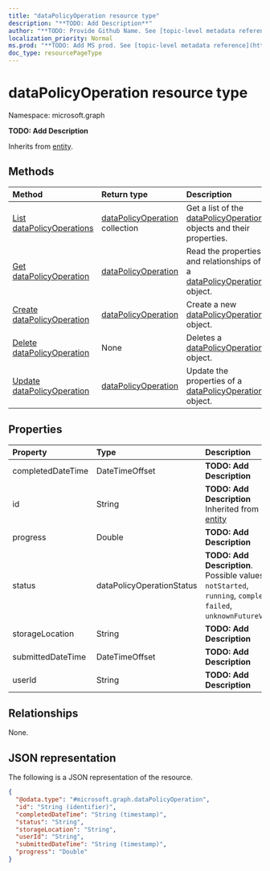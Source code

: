 ```yaml
---
title: "dataPolicyOperation resource type"
description: "**TODO: Add Description**"
author: "**TODO: Provide Github Name. See [topic-level metadata reference](https://msgo.azurewebsites.net/add/document/guidelines/metadata.html#topic-level-metadata)**"
localization_priority: Normal
ms.prod: "**TODO: Add MS prod. See [topic-level metadata reference](https://msgo.azurewebsites.net/add/document/guidelines/metadata.html#topic-level-metadata)**"
doc_type: resourcePageType
---
```


# dataPolicyOperation resource type


Namespace: microsoft.graph

**TODO: Add Description**


Inherits from [entity](../resources/entity.md).

## Methods
|Method|Return type|Description|
|:---|:---|:---|
|[List dataPolicyOperations](../api/datapolicyoperation-list.md)|[dataPolicyOperation](../resources/datapolicyoperation.md) collection|Get a list of the [dataPolicyOperation](../resources/datapolicyoperation.md) objects and their properties.|
|[Get dataPolicyOperation](../api/datapolicyoperation-get.md)|[dataPolicyOperation](../resources/datapolicyoperation.md)|Read the properties and relationships of a [dataPolicyOperation](../resources/datapolicyoperation.md) object.|
|[Create dataPolicyOperation](../api/datapolicyoperation-post-datapolicyoperations.md)|[dataPolicyOperation](../resources/datapolicyoperation.md)|Create a new [dataPolicyOperation](../resources/datapolicyoperation.md) object.|
|[Delete dataPolicyOperation](../api/datapolicyoperation-delete.md)|None|Deletes a [dataPolicyOperation](../resources/datapolicyoperation.md) object.|
|[Update dataPolicyOperation](../api/datapolicyoperation-update.md)|[dataPolicyOperation](../resources/datapolicyoperation.md)|Update the properties of a [dataPolicyOperation](../resources/datapolicyoperation.md) object.|

## Properties
|Property|Type|Description|
|:---|:---|:---|
|completedDateTime|DateTimeOffset|**TODO: Add Description**|
|id|String|**TODO: Add Description** Inherited from [entity](../resources/entity.md)|
|progress|Double|**TODO: Add Description**|
|status|dataPolicyOperationStatus|**TODO: Add Description**. Possible values are: `notStarted`, `running`, `complete`, `failed`, `unknownFutureValue`.|
|storageLocation|String|**TODO: Add Description**|
|submittedDateTime|DateTimeOffset|**TODO: Add Description**|
|userId|String|**TODO: Add Description**|

## Relationships
None.

## JSON representation
The following is a JSON representation of the resource.
<!-- {
  "blockType": "resource",
  "keyProperty": "id",
  "@odata.type": "microsoft.graph.dataPolicyOperation",
  "baseType": "microsoft.graph.entity",
  "openType": false
}
-->
``` json
{
  "@odata.type": "#microsoft.graph.dataPolicyOperation",
  "id": "String (identifier)",
  "completedDateTime": "String (timestamp)",
  "status": "String",
  "storageLocation": "String",
  "userId": "String",
  "submittedDateTime": "String (timestamp)",
  "progress": "Double"
}
```

